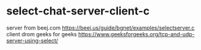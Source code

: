 # select-chat-server-client-c

server from beej.com
https://beej.us/guide/bgnet/examples/selectserver.c
client drom geeks for geeks
https://www.geeksforgeeks.org/tcp-and-udp-server-using-select/
